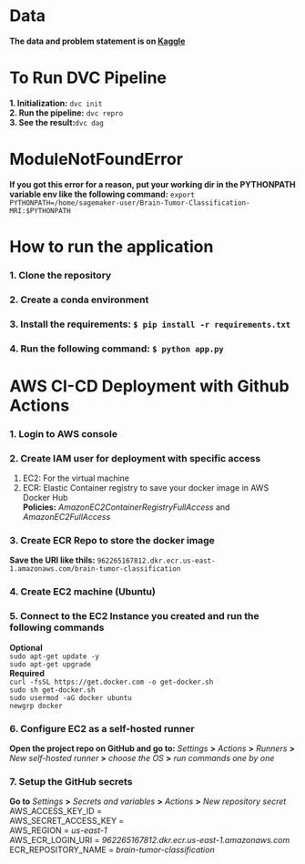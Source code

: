 # Data
**The data and problem statement is on [Kaggle](https://www.kaggle.com/datasets/sartajbhuvaji/brain-tumor-classification-mri?select=Testing)**

# To Run DVC Pipeline
**1. Initialization:** `dvc init`
<br>**2. Run the pipeline:** `dvc repro`
<br>**3. See the result:**`dvc dag`

# ModuleNotFoundError
**If you got this error for a reason, put your working dir in the PYTHONPATH variable env like the following command:** `export PYTHONPATH=/home/sagemaker-user/Brain-Tumor-Classification-MRI:$PYTHONPATH`

# How to run the application
### 1. Clone the repository
### 2. Create a conda environment
### 3. Install the requirements: `$ pip install -r requirements.txt`
### 4. Run the following command: `$ python app.py`

# AWS CI-CD Deployment with Github Actions
### 1. Login to AWS console
### 2. Create IAM user for deployment with specific access
1) EC2: For the virtual machine
2) ECR: Elastic Container registry to save your docker image in AWS Docker Hub
<br> **Policies:** _AmazonEC2ContainerRegistryFullAccess_ and _AmazonEC2FullAccess_
### 3. Create ECR Repo to store the docker image
**Save the URI like thils:** `962265167812.dkr.ecr.us-east-1.amazonaws.com/brain-tumor-classification`
### 4. Create EC2 machine (Ubuntu)
### 5. Connect to the EC2 Instance you created and run the following commands
**Optional**
<br> `sudo apt-get update -y`
<br> `sudo apt-get upgrade`
<br>**Required**
<br> `curl -fsSL https://get.docker.com -o get-docker.sh`
<br> `sudo sh get-docker.sh`
<br> `sudo usermod -aG docker ubuntu`
<br> `newgrp docker`
### 6. Configure EC2 as a self-hosted runner
**Open the project repo on GitHub and go to:** _Settings_ **>** _Actions_ **>** _Runners_ **>** _New self-hosted runner_ **>** _choose the OS_ **>** _run commands one by one_
### 7. Setup the GitHub secrets
**Go to** _Settings_ **>** _Secrets and variables_ **>** _Actions_ **>** _New repository secret_
<br> AWS_ACCESS_KEY_ID =
<br> AWS_SECRET_ACCESS_KEY =
<br> AWS_REGION = *us-east-1*
<br> AWS_ECR_LOGIN_URI = *962265167812.dkr.ecr.us-east-1.amazonaws.com*
<br> ECR_REPOSITORY_NAME = *brain-tumor-classification*
